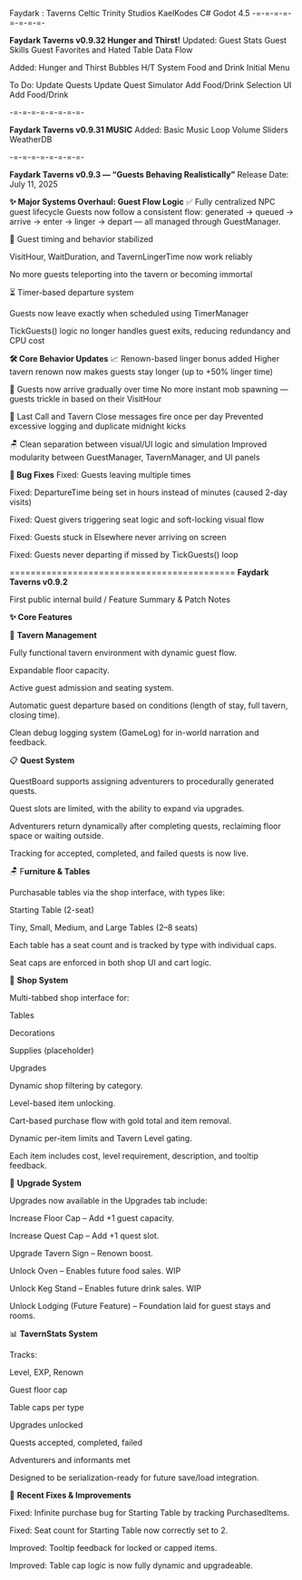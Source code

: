 Faydark : Taverns
Celtic Trinity Studios
KaelKodes
C# Godot 4.5
-=-=-=-=-=-=-=-=-


**Faydark Taverns v0.9.32 Hunger and Thirst!**
Updated:
Guest Stats
Guest Skills
Guest Favorites and Hated
Table Data Flow

Added:
Hunger and Thirst Bubbles
H/T System
Food and Drink Initial Menu


To Do:
Update Quests
Update Quest Simulator
Add Food/Drink Selection UI
Add Food/Drink


-=-=-=-=-=-=-=-=-


**Faydark Taverns v0.9.31 MUSIC**
Added:
Basic Music Loop
Volume Sliders
WeatherDB


-=-=-=-=-=-=-=-=-


**Faydark Taverns v0.9.3 — “Guests Behaving Realistically”**
Release Date: July 11, 2025

**✨ Major Systems Overhaul: Guest Flow Logic**
✅ Fully centralized NPC guest lifecycle
Guests now follow a consistent flow: generated → queued → arrive → enter → linger → depart — all managed through GuestManager.

🧠 Guest timing and behavior stabilized

VisitHour, WaitDuration, and TavernLingerTime now work reliably

No more guests teleporting into the tavern or becoming immortal

⏳ Timer-based departure system

Guests now leave exactly when scheduled using TimerManager

TickGuests() logic no longer handles guest exits, reducing redundancy and CPU cost

**🛠️ Core Behavior Updates**
📈 Renown-based linger bonus added
Higher tavern renown now makes guests stay longer (up to +50% linger time)

📅 Guests now arrive gradually over time
No more instant mob spawning — guests trickle in based on their VisitHour

🍺 Last Call and Tavern Close messages fire once per day
Prevented excessive logging and duplicate midnight kicks

🪑 Clean separation between visual/UI logic and simulation
Improved modularity between GuestManager, TavernManager, and UI panels

**🐛 Bug Fixes**
Fixed: Guests leaving multiple times

Fixed: DepartureTime being set in hours instead of minutes (caused 2-day visits)

Fixed: Quest givers triggering seat logic and soft-locking visual flow

Fixed: Guests stuck in Elsewhere never arriving on screen

Fixed: Guests never departing if missed by TickGuests() loop

===========================================
**Faydark Taverns v0.9.2**

First public internal build / Feature Summary \& Patch Notes


**✨ Core Features**

🏰 **Tavern Management**

Fully functional tavern environment with dynamic guest flow.

Expandable floor capacity.

Active guest admission and seating system.

Automatic guest departure based on conditions (length of stay, full tavern, closing time).

Clean debug logging system (GameLog) for in-world narration and feedback.


📋 **Quest System**

QuestBoard supports assigning adventurers to procedurally generated quests.

Quest slots are limited, with the ability to expand via upgrades.

Adventurers return dynamically after completing quests, reclaiming floor space or waiting outside.

Tracking for accepted, completed, and failed quests is now live.

🪑 F**urniture \& Tables**

Purchasable tables via the shop interface, with types like:

Starting Table (2-seat)

Tiny, Small, Medium, and Large Tables (2–8 seats)

Each table has a seat count and is tracked by type with individual caps.

Seat caps are enforced in both shop UI and cart logic.


🛒 **Shop System**

Multi-tabbed shop interface for:

Tables

Decorations

Supplies (placeholder)

Upgrades

Dynamic shop filtering by category.

Level-based item unlocking.

Cart-based purchase flow with gold total and item removal.

Dynamic per-item limits and Tavern Level gating.

Each item includes cost, level requirement, description, and tooltip feedback.


🔧 **Upgrade System**

Upgrades now available in the Upgrades tab include:

Increase Floor Cap – Add +1 guest capacity.

Increase Quest Cap – Add +1 quest slot.

Upgrade Tavern Sign – Renown boost.

Unlock Oven – Enables future food sales. WIP

Unlock Keg Stand – Enables future drink sales. WIP

Unlock Lodging (Future Feature) – Foundation laid for guest stays and rooms.


📊 **TavernStats System**

Tracks:

Level, EXP, Renown

Guest floor cap

Table caps per type

Upgrades unlocked

Quests accepted, completed, failed

Adventurers and informants met

Designed to be serialization-ready for future save/load integration.


🔨 **Recent Fixes \& Improvements**

Fixed: Infinite purchase bug for Starting Table by tracking PurchasedItems.

Fixed: Seat count for Starting Table now correctly set to 2.

Improved: Tooltip feedback for locked or capped items.

Improved: Table cap logic is now fully dynamic and upgradeable.

